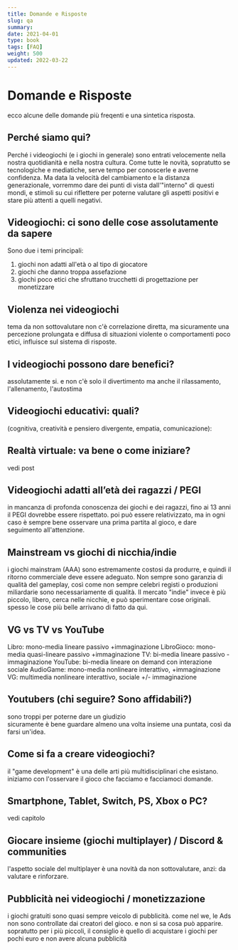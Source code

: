 ```yaml
---
title: Domande e Risposte
slug: qa
summary: 
date: 2021-04-01
type: book
tags: [FAQ]
weight: 500
updated: 2022-03-22
---
```

# Domande e Risposte
ecco alcune delle domande più freqenti e una sintetica risposta.

## Perché siamo qui?
Perché i videogiochi (e i giochi in generale) sono entrati velocemente nella nostra quotidianità e nella nostra cultura. Come tutte le novità, sopratutto se tecnologiche e mediatiche, serve tempo per conoscerle e averne confidenza. Ma data la velocità del cambiamento e la distanza generazionale, vorremmo dare dei punti di vista dall'"interno" di questi mondi, e stimoli su cui riflettere per poterne valutare gli aspetti positivi e stare più attenti a quelli negativi.

## Videogiochi: ci sono delle cose assolutamente da sapere
Sono due i temi principali:
1. giochi non adatti all'età o al tipo di giocatore
2. giochi che danno troppa assefazione
3. giochi poco etici che sfruttano trucchetti di progettazione per monetizzare

## Violenza nei videogiochi
tema da non sottovalutare
non c'è correlazione diretta, ma sicuramente una percezione prolungata e diffusa di situazioni violente o comportamenti poco etici, influisce sul sistema di risposte.

## I videogiochi possono dare benefici?
assolutamente si.
e non c'è solo il divertimento
ma anche il rilassamento, l'allenamento, l'autostima

## Videogiochi educativi: quali?
(cognitiva, creatività e pensiero divergente, empatia, comunicazione): 

## Realtà virtuale: va bene o come iniziare?
vedi post

## Videogiochi adatti all’età dei ragazzi / PEGI
in mancanza di profonda conoscenza dei giochi e dei ragazzi, fino ai 13 anni il PEGI dovrebbe essere rispettato.
poi può essere relativizzato, ma in ogni caso è sempre bene osservare una prima partita al gioco, e dare seguimento all'attenzione.

## Mainstream vs giochi di nicchia/indie
i giochi mainstram (AAA) sono estremamente costosi da produrre, e quindi il ritorno commerciale deve essere adeguato. Non sempre sono garanzia di qualità del gameplay, così come non sempre celebri registi o produzioni miliardarie sono necessariamente di qualità.
Il mercato "indie" invece è più piccolo, libero, cerca nelle nicchie, e può sperimentare cose originali. spesso le cose più belle arrivano di fatto da qui.

## VG vs TV vs YouTube
Libro: mono-media lineare passivo +immaginazione
LibroGioco: mono-media quasi-lineare passivo +immaginazione
TV: bi-media lineare passivo -immaginazione
YouTube: bi-media lineare on demand con interazione sociale
AudioGame: mono-media nonlineare interattivo, +immaginazione
VG: multimedia nonlineare interattivo, sociale +/- immaginazione

## Youtubers (chi seguire? Sono affidabili?)
sono troppi per poterne dare un giudizio  
sicuramente è bene guardare almeno una volta insieme una puntata, così da farsi un'idea.

## Come si fa a creare videogiochi?
il "game development" è una delle arti più multidisciplinari che esistano.
iniziamo con l'osservare il gioco che facciamo e facciamoci domande.

## Smartphone, Tablet, Switch, PS, Xbox o PC?
vedi capitolo

## Giocare insieme (giochi multiplayer) / Discord & communities
l'aspetto sociale del multiplayer è una novità da non sottovalutare, anzi: da valutare e rinforzare.

## Pubblicità nei videogiochi / monetizzazione
i giochi gratuiti sono quasi sempre veicolo di pubblicità.
come nel we, le Ads non sono controllate dai creatori del gioco. e non si sa cosa può apparire.
sopratutto per i più piccoli, il consiglio è quello di acquistare i giochi per pochi euro e non avere alcuna pubblicità




